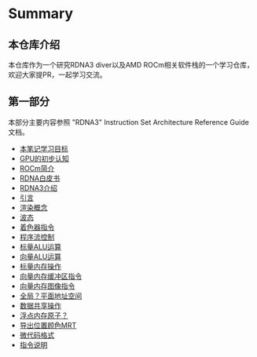 # Summary
## 本仓库介绍
本仓库作为一个研究RDNA3 diver以及AMD ROCm相关软件栈的一个学习仓库，欢迎大家提PR，一起学习交流。
## 第一部分
本部分主要内容参照 "RDNA3" Instruction Set Architecture
Reference Guide 文档。
- [本笔记学习目标](本笔记学习目标.md)
- [GPU的初步认知](./GPU的初步认知.md)
- [ROCm简介](./ROCm简介.md)
- [RDNA白皮书](./RDNA白皮书.md)
- [RDNA3介绍](./RDNA3介绍.md)
- [引言](./引言.md)
- [渲染概念](./渲染概念.md)
- [波态](./波态.md)
- [着色器指令](./着色器指令.md)
- [程序流控制](./程序流控制.md)
- [标量ALU运算](./标量ALU运算.md)
- [向量ALU运算](./向量ALU运算.md)
- [标量内存操作](./标量内存操作.md)
- [向量内存缓冲区指令](./向量内存缓冲区指令.md)
- [向量内存图像指令](./向量内存图像指令.md)
- [全局？平面地址空间](./全局？平面地址空间.md)
- [数据共享操作](./数据共享操作.md)
- [浮点内存原子？](./浮点内存原子？.md)
- [导出位置颜色MRT](./导出位置颜色MRT.md)
- [微代码格式](./微代码格式.md)
- [指令说明](./指令说明)
